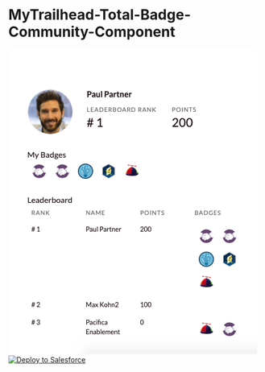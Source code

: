 # MyTrailhead-Total-Badge-Community-Component

<img src="/demo_image.png"/>
<a href="https://githubsfdeploy.herokuapp.com?owner=elly-zhu&repo=MyTrailhead-Total-Badge-Community-Component">
  <img alt="Deploy to Salesforce"
       src="https://raw.githubusercontent.com/afawcett/githubsfdeploy/master/src/main/webapp/resources/img/deploy.png">
</a>
